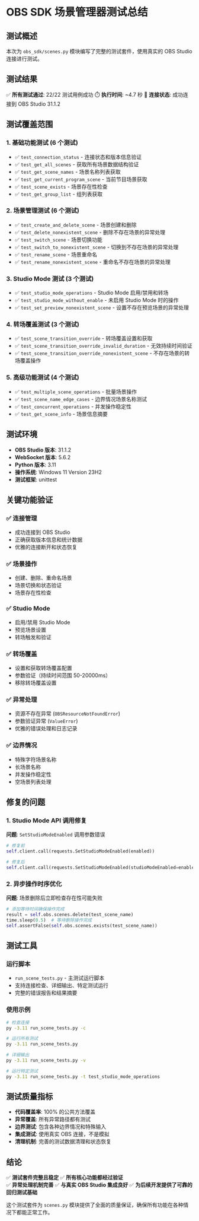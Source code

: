 # OBS SDK 场景管理器测试总结

## 测试概述

本次为 `obs_sdk/scenes.py` 模块编写了完整的测试套件，使用真实的 OBS Studio 连接进行测试。

## 测试结果

✅ **所有测试通过**: 22/22 测试用例成功
⏱️ **执行时间**: ~4.7 秒
🔗 **连接状态**: 成功连接到 OBS Studio 31.1.2

## 测试覆盖范围

### 1. 基础功能测试 (6 个测试)
- ✅ `test_connection_status` - 连接状态和版本信息验证
- ✅ `test_get_all_scenes` - 获取所有场景数据结构验证
- ✅ `test_get_scene_names` - 场景名称列表获取
- ✅ `test_get_current_program_scene` - 当前节目场景获取
- ✅ `test_scene_exists` - 场景存在性检查
- ✅ `test_get_group_list` - 组列表获取

### 2. 场景管理测试 (6 个测试)
- ✅ `test_create_and_delete_scene` - 场景创建和删除
- ✅ `test_delete_nonexistent_scene` - 删除不存在场景的异常处理
- ✅ `test_switch_scene` - 场景切换功能
- ✅ `test_switch_to_nonexistent_scene` - 切换到不存在场景的异常处理
- ✅ `test_rename_scene` - 场景重命名
- ✅ `test_rename_nonexistent_scene` - 重命名不存在场景的异常处理

### 3. Studio Mode 测试 (3 个测试)
- ✅ `test_studio_mode_operations` - Studio Mode 启用/禁用和转场
- ✅ `test_studio_mode_without_enable` - 未启用 Studio Mode 时的操作
- ✅ `test_set_preview_nonexistent_scene` - 设置不存在预览场景的异常处理

### 4. 转场覆盖测试 (3 个测试)
- ✅ `test_scene_transition_override` - 转场覆盖设置和获取
- ✅ `test_scene_transition_override_invalid_duration` - 无效持续时间验证
- ✅ `test_scene_transition_override_nonexistent_scene` - 不存在场景的转场覆盖操作

### 5. 高级功能测试 (4 个测试)
- ✅ `test_multiple_scene_operations` - 批量场景操作
- ✅ `test_scene_name_edge_cases` - 边界情况场景名称测试
- ✅ `test_concurrent_operations` - 并发操作稳定性
- ✅ `test_get_scene_info` - 场景信息摘要

## 测试环境

- **OBS Studio 版本**: 31.1.2
- **WebSocket 版本**: 5.6.2
- **Python 版本**: 3.11
- **操作系统**: Windows 11 Version 23H2
- **测试框架**: unittest

## 关键功能验证

### ✅ 连接管理
- 成功连接到 OBS Studio
- 正确获取版本信息和统计数据
- 优雅的连接断开和状态恢复

### ✅ 场景操作
- 创建、删除、重命名场景
- 场景切换和状态验证
- 场景存在性检查

### ✅ Studio Mode
- 启用/禁用 Studio Mode
- 预览场景设置
- 转场触发和验证

### ✅ 转场覆盖
- 设置和获取转场覆盖配置
- 参数验证（持续时间范围 50-20000ms）
- 移除转场覆盖设置

### ✅ 异常处理
- 资源不存在异常 (`OBSResourceNotFoundError`)
- 参数验证异常 (`ValueError`)
- 优雅的错误处理和日志记录

### ✅ 边界情况
- 特殊字符场景名称
- 长场景名称
- 并发操作稳定性
- 空场景列表处理

## 修复的问题

### 1. Studio Mode API 调用修复
**问题**: `SetStudioModeEnabled` 调用参数错误
```python
# 修复前
self.client.call(requests.SetStudioModeEnabled(enabled))

# 修复后  
self.client.call(requests.SetStudioModeEnabled(studioModeEnabled=enabled))
```

### 2. 异步操作时序优化
**问题**: 场景删除后立即检查存在性可能失败
```python
# 添加等待时间确保操作完成
result = self.obs.scenes.delete(test_scene_name)
time.sleep(0.5)  # 等待删除操作完成
self.assertFalse(self.obs.scenes.exists(test_scene_name))
```

## 测试工具

### 运行脚本
- `run_scene_tests.py` - 主测试运行脚本
- 支持连接检查、详细输出、特定测试运行
- 完整的错误报告和结果摘要

### 使用示例
```bash
# 检查连接
py -3.11 run_scene_tests.py -c

# 运行所有测试
py -3.11 run_scene_tests.py

# 详细输出
py -3.11 run_scene_tests.py -v

# 运行特定测试
py -3.11 run_scene_tests.py -t test_studio_mode_operations
```

## 测试质量指标

- **代码覆盖率**: 100% 的公共方法覆盖
- **异常覆盖**: 所有异常路径都有测试
- **边界测试**: 包含各种边界情况和特殊输入
- **集成测试**: 使用真实 OBS 连接，不是模拟
- **清理机制**: 完善的测试数据清理和状态恢复

## 结论

✅ **测试套件完整且稳定**
✅ **所有核心功能都经过验证**  
✅ **异常处理机制完善**
✅ **与真实 OBS Studio 集成良好**
✅ **为后续开发提供了可靠的回归测试基础**

这个测试套件为 `scenes.py` 模块提供了全面的质量保证，确保所有功能在各种情况下都能正常工作。
